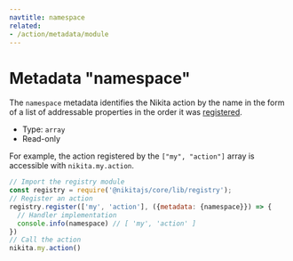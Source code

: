 ```yaml
---
navtitle: namespace
related:
- /action/metadata/module
---
```


# Metadata "namespace"

The `namespace` metadata identifies the Nikita action by the name in the form of a list of addressable properties in the order it was [registered](/current/usages/registry).

* Type: `array`
* Read-only

For example, the action registered by the `["my", "action"]` array is accessible with `nikita.my.action`.

```js
// Import the registry module
const registry = require('@nikitajs/core/lib/registry');
// Register an action
registry.register(['my', 'action'], ({metadata: {namespace}}) => {
  // Handler implementation
  console.info(namespace) // [ 'my', 'action' ]
})
// Call the action
nikita.my.action()
```
